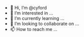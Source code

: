 - 👋 Hi, I’m @cyford
- 👀 I’m interested in ...
- 🌱 I’m currently learning ...
- 💞️ I’m looking to collaborate on ...
- 📫 How to reach me ...

<!---
cyford/cyford is a ✨ special ✨ repository because its `README.md` (this file) appears on your GitHub profile.
You can click the Preview link to take a look at your changes.
--->
